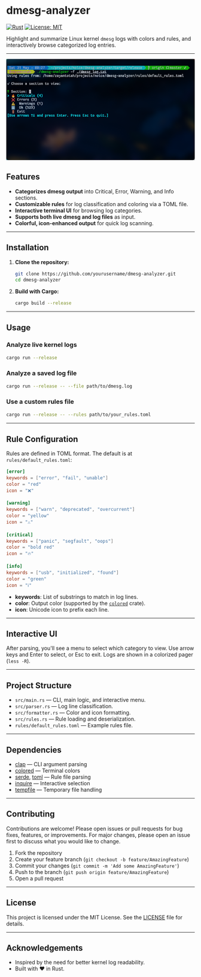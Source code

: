 # dmesg-analyzer

[![Rust](https://img.shields.io/badge/Rust-Edition%202024-orange?logo=rust)](https://www.rust-lang.org/) [![License: MIT](https://img.shields.io/badge/License-MIT-blue.svg)](LICENSE)

Highlight and summarize Linux kernel `dmesg` logs with colors and rules, and interactively browse categorized log entries.

---
![Alt text](assets/screenshot.png "Optional Title")
## Features

- **Categorizes dmesg output** into Critical, Error, Warning, and Info sections.
- **Customizable rules** for log classification and coloring via a TOML file.
- **Interactive terminal UI** for browsing log categories.
- **Supports both live dmesg and log files** as input.
- **Colorful, icon-enhanced output** for quick log scanning.

---

## Installation

1. **Clone the repository:**
   ```sh
   git clone https://github.com/yourusername/dmesg-analyzer.git
   cd dmesg-analyzer
   ```

2. **Build with Cargo:**
   ```sh
   cargo build --release
   ```

---

## Usage

### Analyze live kernel logs

```sh
cargo run --release
```

### Analyze a saved log file

```sh
cargo run --release -- --file path/to/dmesg.log
```

### Use a custom rules file

```sh
cargo run --release -- --rules path/to/your_rules.toml
```

---

## Rule Configuration

Rules are defined in TOML format. The default is at `rules/default_rules.toml`:

```toml
[error]
keywords = ["error", "fail", "unable"]
color = "red"
icon = "❌"

[warning]
keywords = ["warn", "deprecated", "overcurrent"]
color = "yellow"
icon = "⚠️"

[critical]
keywords = ["panic", "segfault", "oops"]
color = "bold red"
icon = "🔥"

[info]
keywords = ["usb", "initialized", "found"]
color = "green"
icon = "ℹ️"
```

- **keywords**: List of substrings to match in log lines.
- **color**: Output color (supported by the [`colored`](https://docs.rs/colored/) crate).
- **icon**: Unicode icon to prefix each line.

---

## Interactive UI

After parsing, you'll see a menu to select which category to view. Use arrow keys and Enter to select, or Esc to exit. Logs are shown in a colorized pager (`less -R`).

---

## Project Structure

- `src/main.rs` — CLI, main logic, and interactive menu.
- `src/parser.rs` — Log line classification.
- `src/formatter.rs` — Color and icon formatting.
- `src/rules.rs` — Rule loading and deserialization.
- `rules/default_rules.toml` — Example rules file.

---

## Dependencies

- [clap](https://crates.io/crates/clap) — CLI argument parsing
- [colored](https://crates.io/crates/colored) — Terminal colors
- [serde](https://crates.io/crates/serde), [toml](https://crates.io/crates/toml) — Rule file parsing
- [inquire](https://crates.io/crates/inquire) — Interactive selection
- [tempfile](https://crates.io/crates/tempfile) — Temporary file handling

---

## Contributing

Contributions are welcome! Please open issues or pull requests for bug fixes, features, or improvements. For major changes, please open an issue first to discuss what you would like to change.

1. Fork the repository
2. Create your feature branch (`git checkout -b feature/AmazingFeature`)
3. Commit your changes (`git commit -m 'Add some AmazingFeature'`)
4. Push to the branch (`git push origin feature/AmazingFeature`)
5. Open a pull request

---

## License

This project is licensed under the MIT License. See the [LICENSE](LICENSE) file for details.

---

## Acknowledgements

- Inspired by the need for better kernel log readability.
- Built with ❤️ in Rust. 